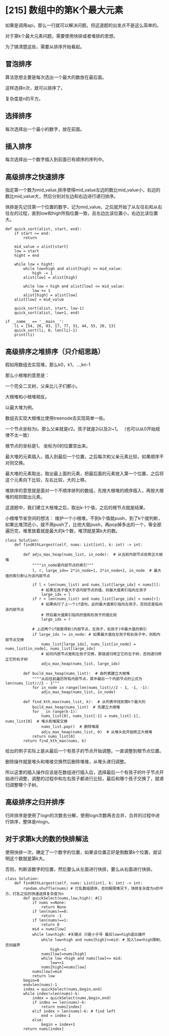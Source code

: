 # [215] 数组中的第K个最大元素

如果是调用api，那么一行就可以解决问题。但这道题的出发点不是这么简单的。

对于第k个最大元素问题，需要使用快排或者堆排的思想。

为了搞清楚这些，需要从排序开始看起。

## 冒泡排序

算法思想主要是每次选出一个最大的数放在最后面。

这样选择n次，就可以排序了。

复杂度是n的平方。

## 选择排序

每次选择出一个最小的数字，放在前面。

## 插入排序

每次选择出一个数字插入到前面已有顺序的序列中。

## 高级排序之快速排序

指定第一个数为mid_value,排序使得mid_value左边的数比mid_value小，右边的数比mid_value大，然后分别对左边和右边进行递归排序。

快排是先记住第一个位置的数字，记为mid_value。之后就开始了从左往右和从右往左的过程，直到low和high所指位置一致，且左边比该位置小，右边比该位置大。

```
def quick_sort(alist, start, end):
    if start >= end:
        return

    mid_value = alist[start]
    low = start
    hight = end

    while low < hight:
        while low<high and alist[high] >= mid_value:
            high -= 1
        alist[low] = alist[high]

        while low < high and alist[low] <= mid_value:
            low += 1
        alist[high] = alist[low]
    alist[low] = mid_value

    quick_sort(alist, start, low-1)
    quick_sort(alist, low+1, end)

if __name__ == '__main__':
    li = [54, 26, 93, 17, 77, 31, 44, 55, 20, 13]
    quick_sort(li, 0, len(li)-1)
    print(li)
```
## 高级排序之堆排序（只介绍思路）

假如用数组去实现堆，那么k0，k1，...,kn-1

那么小根堆的意思是：

一个完全二叉树，父亲比儿子们都小。

大根堆和小根堆相反。

以最大堆为例。

数组去实现大根堆比使用treenode去实现简单一些。

一个节点坐标为i。那么父亲就是i/2。孩子就是2i以及2i+1。 （也可以从0开始规律不太一致）

根节点的坐标是1。 坐标为0的位置空出来。

最大堆的元素插入，插入到最后一个位置，之后每次和父亲元素比较，如果顺序不对则交换。

最大堆的元素取出，取出最上面的元素，把最后面的元素放入第一个位置，之后将这个元素向下比较，左右比较，大的上移。

堆排序的意思就是面对一个不顺序排列的数组，先按大根堆的顺序插入，再按大根堆的规则取出元素。

这道题中，我们建立大根堆之后，取出k-1个值，之后的根节点就是结果。

小根堆节省空间的想法：
维护一个小根堆，不到k个值就push，到了k个就判断，如果比堆顶还小，就不用push了，比他大就push，再pop掉多出的一个，等全部遍历完，堆里放着就是最大的k个数，堆顶就是第k大的数。

```
class Solution:
    def findKthLargest(self, nums: List[int], k: int) -> int:

        def adju_max_heap(nums_list, in_node):  # 从当前内部节点处修正大根堆
            """"in_node是内部节点的索引"""
            l, r, large_idx= 2*in_node+1, 2*in_node+2, in_node  # 最大值的索引默认为该内部节点

            if l < len(nums_list) and nums_list[large_idx] < nums[l]:  
                # 如果左孩子值大于该内部节点的值，则最大值索引指向左孩子
                large_idx = l
            if r < len(nums_list) and nums_list[large_idx] < nums[r]:
                # 如果执行了上一个if语句，此时最大值索引指向左孩子，否则还是指向该内部节点
                # 然后最大值索引指向的值和右孩子的值比较
                large_idx = r

            # 上述两个if就是得到(内部节点，左孩子，右孩子)中最大值的索引
            if large_idx != in_node: # 如果最大值在左孩子和右孩子中，则和内部节点交换
                nums_list[large_idx], nums_list[in_node] = nums_list[in_node], nums_list[large_idx]
                # 如何内部节点是和左孩子交换，那就递归修正它的左子树，否则递归修正它的右子树
                adju_max_heap(nums_list, large_idx)

        def build_max_heap(nums_list):  # 由列表建立大根堆
            """"从后往前遍历所有内部节点，其中最后一个内部节点的公式为len(nums_list)//2 - 1"""
            for in_node in range(len(nums_list)//2 - 1, -1, -1):
                adju_max_heap(nums_list, in_node)
        
        def find_kth_max(nums_list, k):  # 从列表中找到第k个最大的
            build_max_heap(nums_list)  # 先建立大根堆
            for _ in range(k-1):
                nums_list[0], nums_list[-1] = nums_list[-1], nums_list[0]  # 堆头和堆尾交换
                nums_list.pop()  # 删除堆尾
                adju_max_heap(nums_list, 0)  # 从堆头处开始修正大根堆
            return nums_list[0]
        return find_kth_max(nums, k)  
```
给出的例子实际上是从最后一个有孩子的节点开始调整。一直调整到根节点位置。

删除操作就是堆头和堆维交换然后删除堆维，从堆头递归调整。

所以这里的插入操作应该是在数组进行插入后，选择最后一个有孩子的叶子节点开始进行调整，调整的过程中和左右孩子都进行比较，最后和哪个孩子交换了，就递归调整哪个子树。

## 高级排序之归并排序

归并排序是使用了logn的次数去分解，使用logn次数再去合并，合并的过程中进行排序，整体是nlogn。

## 对于求第k大的数的快排解法

使用快排一次，确定了一个数字的位置，如果该位置正好是倒数第k个位置，就证明这个数就是第k大。

否则，判断该数字的位置，然后要么从左面进行快排，要么从右面进行快排。

```
class Solution:
    def findKthLargest(self, nums: List[int], k: int) -> int:
        random.shuffle(nums) # 打乱数组顺序，否则极限情况下，快排复杂度为n的平方，打乱之后的快速选择复杂度为n
        def quickSelect(nums,low,high): #[]
            if nums ==None:
                return None
            if len(nums)==0:
                return -1
            if len(nums)==1:
                return 0
            mid = nums[low]
            while low<high: #关键点 只是小于号 最后low=high退出循环
                while low<high and nums[high]>=mid: # 加入low<high限制，否则越界
                    high-=1
                nums[low]=nums[high]
                while low <high and nums[low]<= mid:
                    low+=1
                nums[high]=nums[low]
            nums[low]=mid
            return low
        begin=0
        end=len(nums)-1
        index = quickSelect(nums,begin,end)
        while index!=len(nums)-k:
            index = quickSelect(nums,begin,end)
            if index == len(nums)-k:
                return nums[index]
            elif index > len(nums)-k: # find left
                end = index-1
            else:
                begin = index+1
        return nums[index]
```